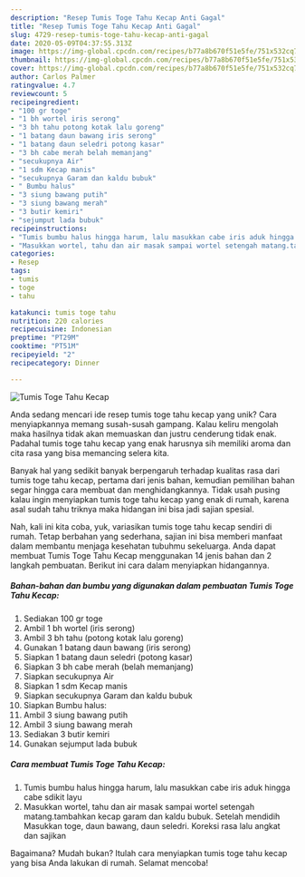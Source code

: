 ```yaml
---
description: "Resep Tumis Toge Tahu Kecap Anti Gagal"
title: "Resep Tumis Toge Tahu Kecap Anti Gagal"
slug: 4729-resep-tumis-toge-tahu-kecap-anti-gagal
date: 2020-05-09T04:37:55.313Z
image: https://img-global.cpcdn.com/recipes/b77a8b670f51e5fe/751x532cq70/tumis-toge-tahu-kecap-foto-resep-utama.jpg
thumbnail: https://img-global.cpcdn.com/recipes/b77a8b670f51e5fe/751x532cq70/tumis-toge-tahu-kecap-foto-resep-utama.jpg
cover: https://img-global.cpcdn.com/recipes/b77a8b670f51e5fe/751x532cq70/tumis-toge-tahu-kecap-foto-resep-utama.jpg
author: Carlos Palmer
ratingvalue: 4.7
reviewcount: 5
recipeingredient:
- "100 gr toge"
- "1 bh wortel iris serong"
- "3 bh tahu potong kotak lalu goreng"
- "1 batang daun bawang iris serong"
- "1 batang daun seledri potong kasar"
- "3 bh cabe merah belah memanjang"
- "secukupnya Air"
- "1 sdm Kecap manis"
- "secukupnya Garam dan kaldu bubuk"
- " Bumbu halus"
- "3 siung bawang putih"
- "3 siung bawang merah"
- "3 butir kemiri"
- "sejumput lada bubuk"
recipeinstructions:
- "Tumis bumbu halus hingga harum, lalu masukkan cabe iris aduk hingga cabe sdikit layu"
- "Masukkan wortel, tahu dan air masak sampai wortel setengah matang.tambahkan kecap garam dan kaldu bubuk. Setelah mendidih Masukkan toge, daun bawang, daun seledri. Koreksi rasa lalu angkat dan sajikan"
categories:
- Resep
tags:
- tumis
- toge
- tahu

katakunci: tumis toge tahu 
nutrition: 220 calories
recipecuisine: Indonesian
preptime: "PT29M"
cooktime: "PT51M"
recipeyield: "2"
recipecategory: Dinner

---
```



![Tumis Toge Tahu Kecap](https://img-global.cpcdn.com/recipes/b77a8b670f51e5fe/751x532cq70/tumis-toge-tahu-kecap-foto-resep-utama.jpg)

Anda sedang mencari ide resep tumis toge tahu kecap yang unik? Cara menyiapkannya memang susah-susah gampang. Kalau keliru mengolah maka hasilnya tidak akan memuaskan dan justru cenderung tidak enak. Padahal tumis toge tahu kecap yang enak harusnya sih memiliki aroma dan cita rasa yang bisa memancing selera kita.



Banyak hal yang sedikit banyak berpengaruh terhadap kualitas rasa dari tumis toge tahu kecap, pertama dari jenis bahan, kemudian pemilihan bahan segar hingga cara membuat dan menghidangkannya. Tidak usah pusing kalau ingin menyiapkan tumis toge tahu kecap yang enak di rumah, karena asal sudah tahu triknya maka hidangan ini bisa jadi sajian spesial.


Nah, kali ini kita coba, yuk, variasikan tumis toge tahu kecap sendiri di rumah. Tetap berbahan yang sederhana, sajian ini bisa memberi manfaat dalam membantu menjaga kesehatan tubuhmu sekeluarga. Anda dapat membuat Tumis Toge Tahu Kecap menggunakan 14 jenis bahan dan 2 langkah pembuatan. Berikut ini cara dalam menyiapkan hidangannya.

<!--inarticleads1-->

##### Bahan-bahan dan bumbu yang digunakan dalam pembuatan Tumis Toge Tahu Kecap:

1. Sediakan 100 gr toge
1. Ambil 1 bh wortel (iris serong)
1. Ambil 3 bh tahu (potong kotak lalu goreng)
1. Gunakan 1 batang daun bawang (iris serong)
1. Siapkan 1 batang daun seledri (potong kasar)
1. Siapkan 3 bh cabe merah (belah memanjang)
1. Siapkan secukupnya Air
1. Siapkan 1 sdm Kecap manis
1. Siapkan secukupnya Garam dan kaldu bubuk
1. Siapkan  Bumbu halus:
1. Ambil 3 siung bawang putih
1. Ambil 3 siung bawang merah
1. Sediakan 3 butir kemiri
1. Gunakan sejumput lada bubuk




<!--inarticleads2-->

##### Cara membuat Tumis Toge Tahu Kecap:

1. Tumis bumbu halus hingga harum, lalu masukkan cabe iris aduk hingga cabe sdikit layu
1. Masukkan wortel, tahu dan air masak sampai wortel setengah matang.tambahkan kecap garam dan kaldu bubuk. Setelah mendidih Masukkan toge, daun bawang, daun seledri. Koreksi rasa lalu angkat dan sajikan




Bagaimana? Mudah bukan? Itulah cara menyiapkan tumis toge tahu kecap yang bisa Anda lakukan di rumah. Selamat mencoba!
